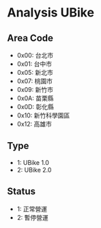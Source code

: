 # Analysis UBike
Area Code
---------
* 0x00: 台北市
* 0x01: 台中市
* 0x05: 新北市
* 0x07: 桃園市
* 0x09: 新竹市
* 0x0A: 苗栗縣
* 0x0D: 彰化縣
* 0x10: 新竹科學園區
* 0x12: 高雄市

Type
----
* 1: UBike 1.0
* 2: UBike 2.0

Status
------
* 1: 正常營運
* 2: 暫停營運
